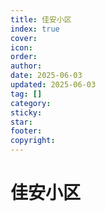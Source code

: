 ```yaml
---
title: 佳安小区
index: true
cover: 
icon: 
order: 
author: 
date: 2025-06-03
updated: 2025-06-03
tag: []
category: 
sticky: 
star: 
footer: 
copyright: 
---
```


# 佳安小区
